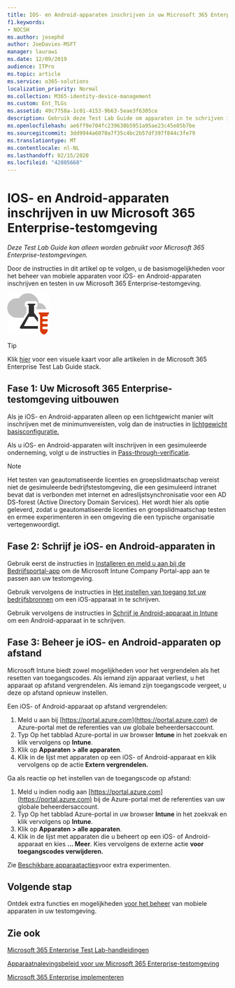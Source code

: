 ```yaml
---
title: IOS- en Android-apparaten inschrijven in uw Microsoft 365 Enterprise-testomgeving
f1.keywords:
- NOCSH
ms.author: josephd
author: JoeDavies-MSFT
manager: laurawi
ms.date: 12/09/2019
audience: ITPro
ms.topic: article
ms.service: o365-solutions
localization_priority: Normal
ms.collection: M365-identity-device-management
ms.custom: Ent_TLGs
ms.assetid: 49c7758a-1c01-4153-9b63-5eae3f6305ce
description: Gebruik deze Test Lab Guide om apparaten in te schrijven in uw Microsoft 365-testomgeving en deze op afstand te beheren.
ms.openlocfilehash: ae6ff9e704fc239638b5951a95ae23c45e85b7be
ms.sourcegitcommit: 3dd9944a6070a7f35c4bc2b57df397f844c3fe79
ms.translationtype: MT
ms.contentlocale: nl-NL
ms.lasthandoff: 02/15/2020
ms.locfileid: "42805668"
---
```

# <a name="enroll-ios-and-android-devices-in-your-microsoft-365-enterprise-test-environment"></a>IOS- en Android-apparaten inschrijven in uw Microsoft 365 Enterprise-testomgeving

*Deze Test Lab Guide kan alleen worden gebruikt voor Microsoft 365 Enterprise-testomgevingen.*

Door de instructies in dit artikel op te volgen, u de basismogelijkheden voor het beheer van mobiele apparaten voor iOS- en Android-apparaten inschrijven en testen in uw Microsoft 365 Enterprise-testomgeving.

![Test Lab-hulplijnen voor de Microsoft-cloud](../media/m365-enterprise-test-lab-guides/cloud-tlg-icon.png)
  
> [!TIP]
> Klik [hier](../media/m365-enterprise-test-lab-guides/Microsoft365EnterpriseTLGStack.pdf) voor een visuele kaart voor alle artikelen in de Microsoft 365 Enterprise Test Lab Guide stack.

## <a name="phase-1-build-out-your-microsoft-365-enterprise-test-environment"></a>Fase 1: Uw Microsoft 365 Enterprise-testomgeving uitbouwen

Als je iOS- en Android-apparaten alleen op een lichtgewicht manier wilt inschrijven met de minimumvereisten, volg dan de instructies in [lichtgewicht basisconfiguratie.](lightweight-base-configuration-microsoft-365-enterprise.md)
  
Als u iOS- en Android-apparaten wilt inschrijven in een gesimuleerde onderneming, volgt u de instructies in [Pass-through-verificatie](pass-through-auth-m365-ent-test-environment.md).
  
> [!NOTE]
> Het testen van geautomatiseerde licenties en groepslidmaatschap vereist niet de gesimuleerde bedrijfstestomgeving, die een gesimuleerd intranet bevat dat is verbonden met internet en adreslijstsynchronisatie voor een AD DS-forest (Active Directory Domain Services). Het wordt hier als optie geleverd, zodat u geautomatiseerde licenties en groepslidmaatschap testen en ermee experimenteren in een omgeving die een typische organisatie vertegenwoordigt. 
>  

## <a name="phase-2-enroll-your-ios-and-android-devices"></a>Fase 2: Schrijf je iOS- en Android-apparaten in

Gebruik eerst de instructies in [Installeren en meld u aan bij de Bedrijfsportal-app](https://docs.microsoft.com/intune-user-help/install-and-sign-in-to-the-intune-company-portal-app-ios) om de Microsoft Intune Company Portal-app aan te passen aan uw testomgeving.

Gebruik vervolgens de instructies in [Het instellen van toegang tot uw bedrijfsbronnen](https://docs.microsoft.com/intune-user-help/enroll-your-device-in-intune-ios) om een iOS-apparaat in te schrijven.

Gebruik vervolgens de instructies in [Schrijf je Android-apparaat in Intune](https://docs.microsoft.com/intune-user-help/enroll-your-device-in-intune-android) om een Android-apparaat in te schrijven.

## <a name="phase-3-manage-your-ios-and-android-devices-remotely"></a>Fase 3: Beheer je iOS- en Android-apparaten op afstand

Microsoft Intune biedt zowel mogelijkheden voor het vergrendelen als het resetten van toegangscodes. Als iemand zijn apparaat verliest, u het apparaat op afstand vergrendelen. Als iemand zijn toegangscode vergeet, u deze op afstand opnieuw instellen.
  
Een iOS- of Android-apparaat op afstand vergrendelen:

1. Meld u aan bij [https://portal.azure.com](https://portal.azure.com) de Azure-portal met de referenties van uw globale beheerdersaccount.
2. Typ Op het tabblad Azure-portal in uw browser **Intune** in het zoekvak en klik vervolgens op **Intune**.
3. Klik op **Apparaten > alle apparaten**.
4. Klik in de lijst met apparaten op een iOS- of Android-apparaat en klik vervolgens op de actie **Extern vergrendelen.**

    
Ga als reactie op het instellen van de toegangscode op afstand:

1. Meld u indien nodig aan [https://portal.azure.com](https://portal.azure.com) bij de Azure-portal met de referenties van uw globale beheerdersaccount.
2. Typ Op het tabblad Azure-portal in uw browser **Intune** in het zoekvak en klik vervolgens op **Intune**.
3. Klik op **Apparaten > alle apparaten**.
4. Klik in de lijst met apparaten die u beheert op een iOS- of Android-apparaat en kies **... Meer**. Kies vervolgens de externe actie **voor toegangscodes verwijderen.**

Zie [Beschikbare apparaatacties](https://docs.microsoft.com/intune/device-management#available-device-actions)voor extra experimenten.

    
## <a name="next-step"></a>Volgende stap

Ontdek extra functies en mogelijkheden [voor het beheer](m365-enterprise-test-lab-guides.md#mobile-device-management) van mobiele apparaten in uw testomgeving.

## <a name="see-also"></a>Zie ook

[Microsoft 365 Enterprise Test Lab-handleidingen](m365-enterprise-test-lab-guides.md)
  
[Apparaatnalevingsbeleid voor uw Microsoft 365 Enterprise-testomgeving](mam-policies-for-your-microsoft-365-enterprise-dev-test-environment.md)
  
[Microsoft 365 Enterprise implementeren](deploy-microsoft-365-enterprise.md)

